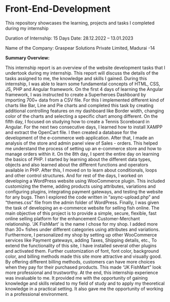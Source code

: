 # Front-End-Development
This repository showcases the learning, projects and tasks I completed during my internship

Duration of Internship: 15 Days	Date: 28.12.2022 – 13.01.2023

Name of the Company: Graspear Solutions Private Limited, Madurai -14

**Summary Overview:**

This internship report is an overview of the website development tasks that I undertook during my internship. This report will discuss the details of the tasks assigned to me, the knowledge and skills I gained. During this internship, I was able to learn some fundamental concepts of HTML, CSS, JS, PHP and Angular framework. On the first 4 days of learning the Angular framework, I was instructed to create a Superheroes Dashboard by importing 700+ data from a CSV file. For this I implemented different kind of  charts like Bar, Line and Pie charts and completed this task by creating additional controlling features on my dashboard like Border width, changing color of the charts and selecting a specific chart among different. On the fifth day, I focused on studying how to create a Tennis Scoreboard in Angular. For the next two consecutive days, I learned how to install XAMPP and extract the OpenCart file. I then created a database for the development of the e-commerce web application. After that, I made an analysis of the store and admin panel view of Sales - orders. This helped me understand the process of setting up an e-commerce store and how to manage orders within it. On the 8th day, I spent the entire day on learning the basics of PHP. I started by learning about the different data types, objects and also learned about the different functions and operators available in PHP. After this, I moved on to learn about conditionals, loops and other control structures. And for rest of the days, I worked on developing a WordPress website using WooCommerce plugin. This included customizing the theme, adding products using attributes, variations and configuring plugins, integrating payment gateways, and testing the website for any bugs. Then I explored the code written in  “async-upload.php” and “themes.css” file from the admin folder of WordPress. Finally, I was given the task of developing an e-commerce website for selling fish online. The main objective of this project is to provide a simple, secure, flexible, fast online selling platform for the enhancement Customer-Merchant relationship. 'JK FishMart' is the name I chose for my shop. I added more than 30+ fishes under different categories using attributes and variations. Furthermore, I personalized my shop by setting up other WooCommerce services like Payment gateways, adding Taxes, Shipping details, etc., To extend the functionality of this site, I have installed several other plugins and activated them. Further customization of font, font color, background color, and billing methods made this site more attractive and visually good. By offering different billing methods, customers can have more choices when they pay for their purchased products. This made “JK FishMart” look more professional and trustworthy. At the end, this internship experience was invaluable to me. It provided me with the opportunity of gaining knowledge and skills related to my field of study and to apply my theoretical knowledge in a practical setting. It also gave me the opportunity of working in a professional environment.
